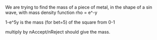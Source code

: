 We are trying to find the mass of a piece of metal, in the shape of a sin wave, with mass density function rho = e^-y


1-e^5y is the mass (for bet=5) of the square from 0-1

multiply by nAccept/nReject should give the mass.
